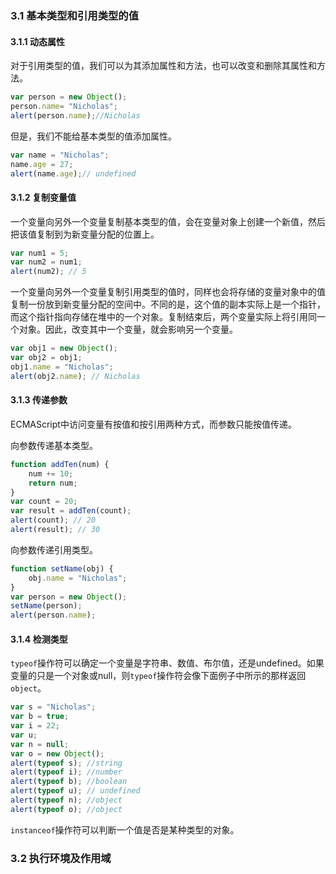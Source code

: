 
### 3.1 基本类型和引用类型的值

#### 3.1.1 动态属性

对于引用类型的值，我们可以为其添加属性和方法，也可以改变和删除其属性和方法。

```js
var person = new Object();
person.name= "Nicholas";
alert(person.name);//Nicholas
```
但是，我们不能给基本类型的值添加属性。

```js
var name = "Nicholas";
name.age = 27;
alert(name.age);// undefined
```

#### 3.1.2 复制变量值

一个变量向另外一个变量复制基本类型的值，会在变量对象上创建一个新值，然后把该值复制到为新变量分配的位置上。

```javascript
var num1 = 5;
var num2 = num1;
alert(num2); // 5
```

一个变量向另外一个变量复制引用类型的值时，同样也会将存储的变量对象中的值复制一份放到新变量分配的空间中。不同的是，这个值的副本实际上是一个指针，而这个指针指向存储在堆中的一个对象。复制结束后，两个变量实际上将引用同一个对象。因此，改变其中一个变量，就会影响另一个变量。

```javascript
var obj1 = new Object();
var obj2 = obj1;
obj1.name = "Nicholas";
alert(obj2.name); // Nicholas
```
#### 3.1.3 传递参数

ECMAScript中访问变量有按值和按引用两种方式，而参数只能按值传递。

向参数传递基本类型。

```javascript
function addTen(num) {
    num += 10;
    return num;
}
var count = 20;
var result = addTen(count);
alert(count); // 20
alert(result); // 30
```

向参数传递引用类型。

```javascript
function setName(obj) {
    obj.name = "Nicholas";
}
var person = new Object();
setName(person);
alert(person.name);
```


#### 3.1.4 检测类型

`typeof`操作符可以确定一个变量是字符串、数值、布尔值，还是undefined。如果变量的只是一个对象或null，则`typeof`操作符会像下面例子中所示的那样返回`object`。

```javascript
var s = "Nicholas";
var b = true;
var i = 22;
var u;
var n = null;
var o = new Object();
alert(typeof s); //string
alert(typeof i); //number
alert(typeof b); //boolean
alert(typeof u); // undefined
alert(typeof n); //object
alert(typeof o); //object
```

`instanceof`操作符可以判断一个值是否是某种类型的对象。


### 3.2 执行环境及作用域

